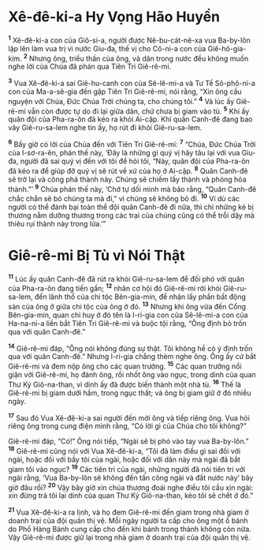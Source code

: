 # Xê-đê-ki-a Hy Vọng Hão Huyền
<sup><b>1</b></sup> Xê-đê-ki-a con của Giô-si-a, người được Nê-bu-cát-nê-xa vua Ba-by-lôn lập lên làm vua trị vì nước Giu-đa, thế vị cho Cô-ni-a con của Giê-hô-gia-kim. <sup><b>2</b></sup> Nhưng ông, triều thần của ông, và dân trong nước đều không muốn nghe lời của Chúa đã phán qua Tiên Tri Giê-rê-mi.

<sup><b>3</b></sup> Vua Xê-đê-ki-a sai Giê-hu-canh con của Sê-lê-mi-a và Tư Tế Sô-phô-ni-a con của Ma-a-sê-gia đến gặp Tiên Tri Giê-rê-mi, nói rằng, “Xin ông cầu nguyện với Chúa, Ðức Chúa Trời chúng ta, cho chúng tôi.” <sup><b>4</b></sup> Vả lúc ấy Giê-rê-mi vẫn còn được tự do đi lại giữa dân, chứ chưa bị giam vào tù. <sup><b>5</b></sup> Khi ấy quân đội của Pha-ra-ôn đã kéo ra khỏi Ai-cập. Khi quân Canh-đê đang bao vây Giê-ru-sa-lem nghe tin ấy, họ rút đi khỏi Giê-ru-sa-lem.

<sup><b>6</b></sup> Bấy giờ có lời của Chúa đến với Tiên Tri Giê-rê-mi: <sup><b>7</b></sup> “Chúa, Ðức Chúa Trời của I-sơ-ra-ên, phán thế này, ‘Ðây là những gì quý vị hãy tâu lại với vua Giu-đa, người đã sai quý vị đến với tôi để hỏi tôi, “Này, quân đội của Pha-ra-ôn đã kéo ra để giúp đỡ quý vị sẽ rút về xứ của họ ở Ai-cập. <sup><b>8</b></sup> Quân Canh-đê sẽ trở lại và công phá thành này. Chúng sẽ chiếm lấy thành và phóng hỏa thành.”’ <sup><b>9</b></sup> Chúa phán thế này, ‘Chớ tự dối mình mà bảo rằng, “Quân Canh-đê chắc chắn sẽ bỏ chúng ta mà đi,” vì chúng sẽ không bỏ đi. <sup><b>10</b></sup> Ví dù các người có thể đánh bại toàn thể đội quân Canh-đê đi nữa, thì chỉ những kẻ bị thương nằm dưỡng thương trong các trại của chúng cũng có thể trỗi dậy mà thiêu rụi thành này trong lửa.’”


# Giê-rê-mi Bị Tù vì Nói Thật
<sup><b>11</b></sup> Lúc ấy quân Canh-đê đã rút ra khỏi Giê-ru-sa-lem để đối phó với quân của Pha-ra-ôn đang tiến gần; <sup><b>12</b></sup> nhân cơ hội đó Giê-rê-mi rời khỏi Giê-ru-sa-lem, đến lãnh thổ của chi tộc Bên-gia-min, để nhận lấy phần bất động sản của ông ở giữa chi tộc của ông ở đó. <sup><b>13</b></sup> Nhưng khi ông vừa đến Cổng Bên-gia-min, quan chỉ huy ở đó tên là I-ri-gia con của Sê-lê-mi-a con của Ha-na-ni-a liền bắt Tiên Tri Giê-rê-mi và buộc tội rằng, “Ông định bỏ trốn qua với quân Canh-đê.”

<sup><b>14</b></sup> Giê-rê-mi đáp, “Ông nói không đúng sự thật. Tôi không hề có ý định trốn qua với quân Canh-đê.” Nhưng I-ri-gia chẳng thèm nghe ông. Ông ấy cứ bắt Giê-rê-mi và đem nộp ông cho các quan trưởng. <sup><b>15</b></sup> Các quan trưởng nổi giận với Giê-rê-mi, họ đánh ông, rồi nhốt ông vào ngục, trong dinh của quan Thư Ký Giô-na-than, vì dinh ấy đã được biến thành một nhà tù. <sup><b>16</b></sup> Thế là Giê-rê-mi bị giam dưới hầm, trong ngục thất; và ông bị giam giữ ở đó nhiều ngày.

<sup><b>17</b></sup> Sau đó Vua Xê-đê-ki-a sai người đến mời ông và tiếp riêng ông. Vua hỏi riêng ông trong cung điện mình rằng, “Có lời gì của Chúa cho tôi không?”

Giê-rê-mi đáp, “Có!” Ông nói tiếp, “Ngài sẽ bị phó vào tay vua Ba-by-lôn.” <sup><b>18</b></sup> Giê-rê-mi cũng nói với Vua Xê-đê-ki-a, “Tôi đã làm điều gì sai đối với ngài, hoặc đối với bầy tôi của ngài, hoặc đối với dân này mà ngài đã bắt giam tôi vào ngục? <sup><b>19</b></sup> Các tiên tri của ngài, những người đã nói tiên tri với ngài rằng, ‘Vua Ba-by-lôn sẽ không đến tấn công ngài và đất nước này’ bây giờ đâu rồi? <sup><b>20</b></sup> Vậy bây giờ xin chúa thượng đoái nghe điều tôi cầu xin ngài: xin đừng trả tôi lại dinh của quan Thư Ký Giô-na-than, kẻo tôi sẽ chết ở đó.”

<sup><b>21</b></sup> Vua Xê-đê-ki-a ra lịnh, và họ đem Giê-rê-mi đến giam trong nhà giam ở doanh trại của đội quân thị vệ. Mỗi ngày người ta cấp cho ông một ổ bánh do Phố Hàng Bánh cung cấp cho đến khi bánh trong thành không còn nữa. Vậy Giê-rê-mi được giữ lại trong nhà giam ở doanh trại của đội quân thị vệ.